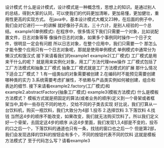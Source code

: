 设计模式
	什么是设计模式，设计模式是一种概念性，思想上的知识。是通过别人的总结，得到大家的认同，可以使我们的代码更加清晰，更加易懂，更加健壮，重用性更高的实现方式。
	在java中，基本设计模式大概又23种，在后面的例子中，我们会对它进行一一的讲解
	就好像孙子兵法，三十六计，是别人经验的一个总结。
example1(单例模式):
	在程序中，很多情况下我们只需要一个对象，比如说配置文件，日志对象等等
	像操作日志的对象，如果多个事例同时操作一个日子文件，很明显一定会有问题
	所以日志对象，在整个应用中，我们只需要一个
	那怎么才能令整个应用只有一个日志对象呢，那就是使用单例模式
	单例模式中通常分为懒汉式和饿汉式
	接下来请看我们的example1
example2(工厂模式)
	工厂模式是用来干什么的呢？
	就是用来实例化对象，用工厂方法代理new操作
	工厂模式包括了工厂方法模式和抽象工厂模式
	抽象工厂模式就是工厂方法模式的扩展
	那什么情况下适合工厂模式？
		1.有一组类似的对象需要被创建
		2.在编码时不能预见需要创建哪种类的实力
		3.系统需要考虑扩展性，不依赖与产品类实例如何被创建，组合和表达的细节.
	接下来请看example2.factory(工厂模式)和example2.abstractFactory(抽象工厂模式)
example3(模板方法模式)
	什么是模板方法模式？
	模板方式就是把固定的算法(或者业务的顺序)定义到一个骨架或者框架当中,其中一些存在不同的地方，交给不同的子类去实现
	好比说，我们打算从一台饮料机，购买一瓶饮料，我们大致分为4部
		1.投币
		2.选择饮料
		3.下落饮料
		4.找钱
	当然这4步的顺序不能改变，如果改变，我们就无法购买饮料了。所以我们定义好一个骨架，去固定这4步的顺序
	从这4步里面，我们发现1,3,4部是不变的，投币的口之后一个，下落饮料的通道也只有一条，找钱的窗口也之后一个
	但是第2部，我们会发现选择的饮料的按钮会有多个，不同的按钮代表不同的饮料
	这就是模板方法模式了
	至于代码怎么写？请看example3
	
